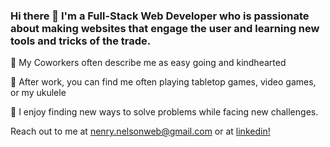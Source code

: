 ### Hi there 👋 I'm a Full-Stack Web Developer who is passionate about making websites that engage the user and learning new tools and tricks of the trade.

🌱 My Coworkers often describe me as easy going and kindhearted<br>

🎲 After work, you can find me often playing tabletop games, video games, or my ukulele<br>

👔 I enjoy finding new ways to solve problems while facing new challenges. 



Reach out to me at nenry.nelsonweb@gmail.com or at [linkedin!](https://www.linkedin.com/in/henry-nelson-1b25441a4/)
